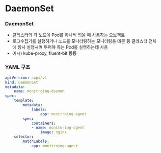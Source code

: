 # DaemonSet

### DaemonSet

- 클러스터의 각 노드에 Pod를 하나씩 띄울 때 사용하는 오브젝트
- 로그수집기를 실행하거나 노드를 모니터링하는 모니터링용 데몬 등 클러스터 전체에 항사 실행시켜 두어야 하는 Pod를 실행하는데 사용
- 예시) kube-proxy, fluent-bit 등등

### YAML 구조

```yaml
apiVersion: apps/v1
kind: DaemonSet
metadata:
	name: monitroing-daemon
spec:
	template:
		metadata:
			labels:
				app: monitroing-agent
		spec:
			containers:
			- name: monitoring-agent
				image: nginx
	selector:
		matchLabels:
			app: monitroing-agent
```